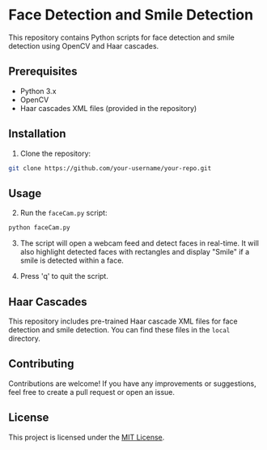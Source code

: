 # Face Detection and Smile Detection

This repository contains Python scripts for face detection and smile detection using OpenCV and Haar cascades.

## Prerequisites

- Python 3.x
- OpenCV
- Haar cascades XML files (provided in the repository)

## Installation

1. Clone the repository:
```bash
git clone https://github.com/your-username/your-repo.git
```

## Usage

2. Run the `faceCam.py` script:
```bash
python faceCam.py
```

3. The script will open a webcam feed and detect faces in real-time. It will also highlight detected faces with rectangles and display "Smile" if a smile is detected within a face.

4. Press 'q' to quit the script.

## Haar Cascades

This repository includes pre-trained Haar cascade XML files for face detection and smile detection. You can find these files in the `local` directory.

## Contributing

Contributions are welcome! If you have any improvements or suggestions, feel free to create a pull request or open an issue.

## License

This project is licensed under the [MIT License](LICENSE).

